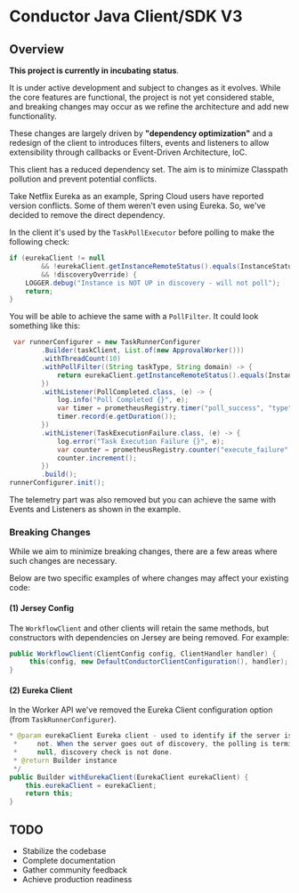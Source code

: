 # Conductor Java Client/SDK V3

## Overview

**This project is currently in incubating status**. 

It is under active development and subject to changes as it evolves. While the core features are functional, the project is not yet considered stable, and breaking changes may occur as we refine the architecture and add new functionality.

These changes are largely driven by **"dependency optimization"** and a redesign of the client to introduces filters, events and listeners to allow extensibility through callbacks or Event-Driven Architecture, IoC.

This client has a reduced dependency set. The aim is to minimize Classpath pollution and prevent potential conflicts.

Take Netflix Eureka as an example, Spring Cloud users have reported version conflicts. Some of them weren't even using Eureka. So, we've decided to remove the direct dependency.

In the client it's used by the `TaskPollExecutor` before polling to make the following check:

```java
if (eurekaClient != null
        && !eurekaClient.getInstanceRemoteStatus().equals(InstanceStatus.UP)
        && !discoveryOverride) {
    LOGGER.debug("Instance is NOT UP in discovery - will not poll");
    return;
}
```

You will be able to achieve the same with a `PollFilter`. It could look something like this:

```java
 var runnerConfigurer = new TaskRunnerConfigurer
        .Builder(taskClient, List.of(new ApprovalWorker()))
        .withThreadCount(10)
        .withPollFilter((String taskType, String domain) -> {
            return eurekaClient.getInstanceRemoteStatus().equals(InstanceStatus.UP);
        })
        .withListener(PollCompleted.class, (e) -> {
            log.info("Poll Completed {}", e);
            var timer = prometheusRegistry.timer("poll_success", "type", e.getTaskType());
            timer.record(e.getDuration());
        })
        .withListener(TaskExecutionFailure.class, (e) -> {
            log.error("Task Execution Failure {}", e);
            var counter = prometheusRegistry.counter("execute_failure", "type", e.getTaskType(), "id", e.getTaskId());
            counter.increment();
        })
        .build();
runnerConfigurer.init();
```

The telemetry part was also removed but you can achieve the same with Events and Listeners as shown in the example.

### Breaking Changes

While we aim to minimize breaking changes, there are a few areas where such changes are necessary. 

Below are two specific examples of where changes may affect your existing code:

#### (1) Jersey Config

The `WorkflowClient` and other clients will retain the same methods, but constructors with dependencies on Jersey are being removed. For example:

```java
public WorkflowClient(ClientConfig config, ClientHandler handler) {
     this(config, new DefaultConductorClientConfiguration(), handler);
}
```

#### (2) Eureka Client

In the Worker API we've removed the Eureka Client configuration option (from `TaskRunnerConfigurer`).

```java
* @param eurekaClient Eureka client - used to identify if the server is in discovery or
 *     not. When the server goes out of discovery, the polling is terminated. If passed
 *     null, discovery check is not done.
 * @return Builder instance
 */
public Builder withEurekaClient(EurekaClient eurekaClient) {
    this.eurekaClient = eurekaClient;
    return this;
}
```

## TODO

- Stabilize the codebase
- Complete documentation
- Gather community feedback
- Achieve production readiness

